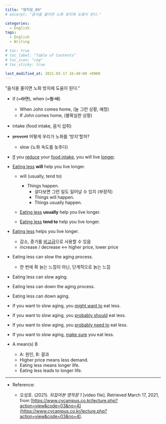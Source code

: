 ```yaml
---
title: "영작문_09"
# excerpt: "음식을 줄이면 노화 방지에 도움이 된다."

categories:
  - English
tags:
  - English
  - Writing

# toc: true 
# toc_label: "Table of Contents" 
# toc_icon: "cog"
# toc_sticky: true 

last_modified_at: 2021-03-17 16:40:00 +0900
---
```


"음식을 줄이면 노화 방지에 도움이 된다."

* if (<del>~라면</del>), when (<del>~할 때</del>)
    * When John comes home, (늘 그런 상황, 예정)
    * If John comes home, (불확실한 상황)

* intake (food intake, 음식 섭취)
    
* <del>prevent</del> 어떻게 우리가 노화를 '방지'할까?
    * slow (노화 속도를 늦추다)

* <u>If</u> you <u>reduce</u> your <u>food intake</u>, you will live <u>longer</u>.

* <u>Eating less</u> **will** help you live longer.
    * will (usually, tend to)
        * Things happen.
            * 살다보면 그런 일도 일어날 수 있지 (부정적)
            * Things will happen.
            * Things usually happen.

    * <u>Eating less</u> **usually** help you live longer.
    * <u>Eating less</u> **tend to** help you live longer.

* <u>Eating less</u> helps you live longer.
    * 감소, 증가를 <u>비교급</u>으로 사용할 수 있음
    * increase / decrease <-> higher price, lower price

* Eating less can slow the aging process.
    * 한 번에 확 늙는 느낌이 아닌, 단계적으로 늙는 느낌
* Eating less can slow aging.

* Eating less can down the aging process.
* Eating less can down aging.

* If you want to slow aging, you <u>might want to</u> eat less.
* If you want to slow aging, you <u>probably should</u> eat less.
* If you want to slow aging, you <u>probably need to</u> eat less.
* If you want to slow aging, <u>make sure</u> you eat less.

* A mean(s) B
    * A: 원인, B: 결과
    * Higher price means less demand.
    * Eating less means longer life.
    * Eating less leads to longer life.

*** 

* Reference: 

    * 오성호. (2021). *뒤집어본 영작문 1* [video file]. Retrieved March 17, 2021, from [https://www.cycampus.co.kr/lecture.php?action=view&code=03&no=4](https://www.cycampus.co.kr/lecture.php?action=view&code=03&no=4).

